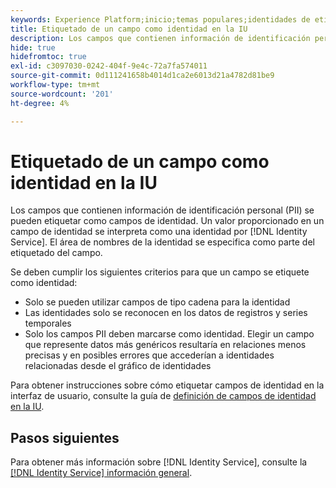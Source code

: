 ```yaml
---
keywords: Experience Platform;inicio;temas populares;identidades de etiqueta
title: Etiquetado de un campo como identidad en la IU
description: Los campos que contienen información de identificación personal (PII) se pueden etiquetar como campos de identidad. El servicio de identidad interpreta un valor proporcionado en un campo de identidad como una identidad. El área de nombres de la identidad se especifica como parte del etiquetado del campo.
hide: true
hidefromtoc: true
exl-id: c3097030-0242-404f-9e4c-72a7fa574011
source-git-commit: 0d111241658b4014d1ca2e6013d21a4782d81be9
workflow-type: tm+mt
source-wordcount: '201'
ht-degree: 4%

---
```


# Etiquetado de un campo como identidad en la IU

Los campos que contienen información de identificación personal (PII) se pueden etiquetar como campos de identidad. Un valor proporcionado en un campo de identidad se interpreta como una identidad por [!DNL Identity Service]. El área de nombres de la identidad se especifica como parte del etiquetado del campo.

Se deben cumplir los siguientes criterios para que un campo se etiquete como identidad:

* Solo se pueden utilizar campos de tipo cadena para la identidad
* Las identidades solo se reconocen en los datos de registros y series temporales
* Solo los campos PII deben marcarse como identidad. Elegir un campo que represente datos más genéricos resultaría en relaciones menos precisas y en posibles errores que accederían a identidades relacionadas desde el gráfico de identidades

Para obtener instrucciones sobre cómo etiquetar campos de identidad en la interfaz de usuario, consulte la guía de [definición de campos de identidad en la IU](../xdm/ui/fields/identity.md).

## Pasos siguientes

Para obtener más información sobre [!DNL Identity Service], consulte la [[!DNL Identity Service] información general](./home.md).
